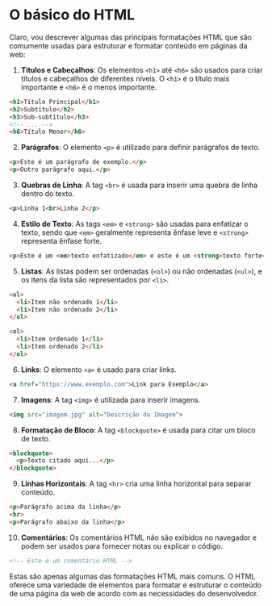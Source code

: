 # O básico do HTML

Claro, vou descrever algumas das principais formatações HTML que são comumente usadas para estruturar e formatar conteúdo em páginas da web:

1. **Títulos e Cabeçalhos**: Os elementos `<h1>` até `<h6>` são usados para criar títulos e cabeçalhos de diferentes níveis. O `<h1>` é o título mais importante e `<h6>` é o menos importante.

```html
<h1>Título Principal</h1>
<h2>Subtítulo</h2>
<h3>Sub-subtítulo</h3>
<!-- ... -->
<h6>Título Menor</h6>
```

2. **Parágrafos**: O elemento `<p>` é utilizado para definir parágrafos de texto.

```html
<p>Este é um parágrafo de exemplo.</p>
<p>Outro parágrafo aqui.</p>
```

3. **Quebras de Linha**: A tag `<br>` é usada para inserir uma quebra de linha dentro do texto.

```html
<p>Linha 1<br>Linha 2</p>
```

4. **Estilo de Texto**: As tags `<em>` e `<strong>` são usadas para enfatizar o texto, sendo que `<em>` geralmente representa ênfase leve e `<strong>` representa ênfase forte.

```html
<p>Este é um <em>texto enfatizado</em> e este é um <strong>texto forte</strong>.</p>
```

5. **Listas**: As listas podem ser ordenadas (`<ol>`) ou não ordenadas (`<ul>`), e os itens da lista são representados por `<li>`.

```html
<ul>
  <li>Item não ordenado 1</li>
  <li>Item não ordenado 2</li>
</ul>

<ol>
  <li>Item ordenado 1</li>
  <li>Item ordenado 2</li>
</ol>
```

6. **Links**: O elemento `<a>` é usado para criar links.

```html
<a href="https://www.exemplo.com">Link para Exemplo</a>
```

7. **Imagens**: A tag `<img>` é utilizada para inserir imagens.

```html
<img src="imagem.jpg" alt="Descrição da Imagem">
```

8. **Formatação de Bloco**: A tag `<blockquote>` é usada para citar um bloco de texto.

```html
<blockquote>
  <p>Texto citado aqui...</p>
</blockquote>
```

9. **Linhas Horizontais**: A tag `<hr>` cria uma linha horizontal para separar conteúdo.

```html
<p>Parágrafo acima da linha</p>
<hr>
<p>Parágrafo abaixo da linha</p>
```

10. **Comentários**: Os comentários HTML não são exibidos no navegador e podem ser usados para fornecer notas ou explicar o código.

```html
<!-- Este é um comentário HTML -->
```

Estas são apenas algumas das formatações HTML mais comuns. O HTML oferece uma variedade de elementos para formatar e estruturar o conteúdo de uma página da web de acordo com as necessidades do desenvolvedor.
